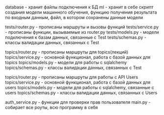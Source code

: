 database - хранит файлы подключения к БД
ml - хранит в себе скрипт создания модели машинного обучения, функцию получения результата по входным данным, файл, в котором сохранены данные модели

tests/router.py - прописаны маршруты и вызовы функций
tests/service.py - прописаны функции, вызываемые из router.py
tests/models.py - модели подключения к базам данных, связанные с Test
tests/schemas.py - классы валидации данных, связанных с Test

topics/router.py - прописаны маршруты для topics(лекций)
topics/service.py - основной функционал, работа с базой данных для topics
topics/models.py - модели для работы с sqlalchemy
topics/schemas.py - классы валидации данных, связанных с Test

topics/router.py - прописаны маршруты для работы с API Users
topics/service.py - основной функционал, работа с базой данных для users
topics/models.py - модели для работы с sqlalchemy, связанные с users
topics/schemas.py - классы валидации данных, связанных с Users

auth_service.py - функции для проверки прав пользователя
main.py - собирает все роуты, всю программу в себя
